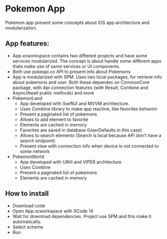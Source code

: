 # Pokemon App

Pokemon app present some concepts about iOS app architecture and modularization.

## App features:

- App.xcworkspace contains two different projects and have some services modularized. The concept is about handle some different apps thats make use of same services or UI components.
- Both use pokeapi.co API to present info about Pokemons
- App is modularized with SPM. Uses two local packages, for retrieve info about pokemons and user. Both these dependes on CommonCore package, with Api connection features (with Result, Combine and Async/Await public methods) and more
- PokemonLand
    - App developed with SwiftUI and MVVM architecture.
    - Uses Combine library to make app reactive, like favorites behavior
    - Present a paginated list of pokemons
    - Allows to add element to favorite
    - Elements are cached in memory
    - Favorites are saved in database (UserDefaults in this case)
    - Allows to search elements (Search is local because API don’t have a search endpoint)
    - Present view with connection info when device is not connected to some network 
- PokemonWorld
    - App developed with UIKit and VIPER architecture
    - Uses Combine 
    - Present a paginated list of pokemons
    - Elements are cached in memory


## How to install

- Download code
- Open App.xcworkspace with XCode 14
- Wait for download dependencies. Project use SPM and this make it automatically.
- Select scheme
- Run